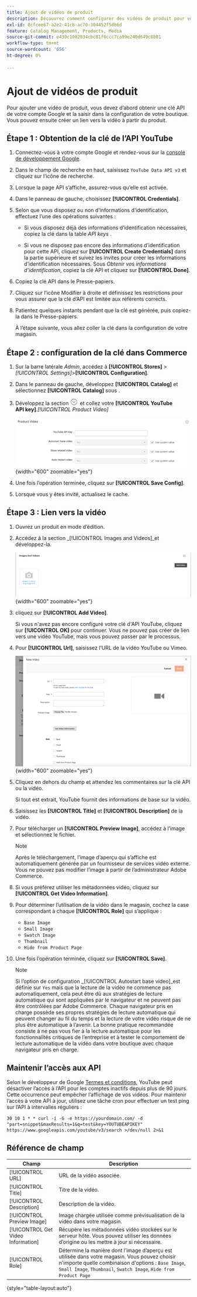 ```yaml
---
title: Ajout de vidéos de produit
description: Découvrez comment configurer des vidéos de produit pour votre boutique, ce qui nécessite une clé d’API de données YouTube à partir d’un compte Google, et ajouter un lien vidéo pour un produit.
exl-id: 0cfcee67-a2e2-41cb-ac70-304452f5db6d
feature: Catalog Management, Products, Media
source-git-commit: e439c1082834cbc81f6ccc7ca99e240d649c8b81
workflow-type: tm+mt
source-wordcount: '656'
ht-degree: 0%

---
```


# Ajout de vidéos de produit

Pour ajouter une vidéo de produit, vous devez d’abord obtenir une clé API de votre compte Google et la saisir dans la configuration de votre boutique. Vous pouvez ensuite créer un lien vers la vidéo à partir du produit.

## Étape 1 : Obtention de la clé de l’API YouTube

1. Connectez-vous à votre compte Google et rendez-vous sur la [console de développement Google][1].

1. Dans le champ de recherche en haut, saisissez `YouTube Data API v3` et cliquez sur l’icône de recherche.

1. Lorsque la page API s’affiche, assurez-vous qu’elle est activée.

1. Dans le panneau de gauche, choisissez **[!UICONTROL Credentials]**.

1. Selon que vous disposez ou non d’informations d’identification, effectuez l’une des opérations suivantes :

   - Si vous disposez déjà des informations d’identification nécessaires, copiez la clé dans la table _API keys_ .

   - Si vous ne disposez pas encore des informations d’identification pour cette API, cliquez sur **[!UICONTROL Create Credentials]** dans la partie supérieure et suivez les invites pour créer les informations d’identification nécessaires. Sous _Obtenir vos informations d’identification_, copiez la clé API et cliquez sur **[!UICONTROL Done]**.

1. Copiez la clé API dans le Presse-papiers.

1. Cliquez sur l’icône Modifier à droite et définissez les restrictions pour vous assurer que la clé d’API est limitée aux référents corrects.

1. Patientez quelques instants pendant que la clé est générée, puis copiez-la dans le Presse-papiers.

   À l’étape suivante, vous allez coller la clé dans la configuration de votre magasin.

## Étape 2 : configuration de la clé dans Commerce

1. Sur la barre latérale _Admin_, accédez à **[!UICONTROL Stores]** > _[!UICONTROL Settings]_>**[!UICONTROL Configuration]**.

1. Dans le panneau de gauche, développez **[!UICONTROL Catalog]** et sélectionnez **[!UICONTROL Catalog]** sous .

1. Développez la section ![Sélecteur d’extension](../assets/icon-display-expand.png) et collez votre **[!UICONTROL YouTube API key]**._[!UICONTROL Product Video]_

   ![Configuration de vidéo de produit](../configuration-reference/catalog/assets/catalog-product-video.png){width="600" zoomable="yes"}

1. Une fois l’opération terminée, cliquez sur **[!UICONTROL Save Config]**.

1. Lorsque vous y êtes invité, actualisez le cache.

## Étape 3 : Lien vers la vidéo

1. Ouvrez un produit en mode d’édition.

1. Accédez à la section _[!UICONTROL Images and Videos]_et développez-la.

   ![Images et vidéos](./assets/product-simple-images-videos.png){width="600" zoomable="yes"}

1. cliquez sur **[!UICONTROL Add Video]**.

   Si vous n&#39;avez pas encore configuré votre clé d&#39;API YouTube, cliquez sur **[!UICONTROL OK]** pour continuer. Vous ne pouvez pas créer de lien vers une vidéo YouTube, mais vous pouvez passer par le processus.

1. Pour **[!UICONTROL Url]**, saisissez l’URL de la vidéo YouTube ou Vimeo.

   ![Nouvelle vidéo pour le produit](./assets/product-video-add.png){width="600" zoomable="yes"}

1. Cliquez en dehors du champ et attendez les commentaires sur la clé API ou la vidéo.

   Si tout est extrait, YouTube fournit des informations de base sur la vidéo.

1. Saisissez les **[!UICONTROL Title]** et **[!UICONTROL Description]** de la vidéo.

1. Pour télécharger un **[!UICONTROL Preview Image]**, accédez à l’image et sélectionnez le fichier.

   >[!NOTE]
   >
   >Après le téléchargement, l’image d’aperçu qui s’affiche est automatiquement générée par un fournisseur de services vidéo externe. Vous ne pouvez pas modifier l’image à partir de l’administrateur Adobe Commerce.

1. Si vous préférez utiliser les métadonnées vidéo, cliquez sur **[!UICONTROL Get Video Information]**.

1. Pour déterminer l’utilisation de la vidéo dans le magasin, cochez la case correspondant à chaque **[!UICONTROL Role]** qui s’applique :

   - `Base Image`
   - `Small Image`
   - `Swatch Image`
   - `Thumbnail`
   - `Hide from Product Page`

1. Une fois l’opération terminée, cliquez sur **[!UICONTROL Save]**.

   >[!NOTE]
   >
   >Si l’option de configuration _[!UICONTROL Autostart base video]_est définie sur `Yes` mais que la lecture de la vidéo ne commence pas automatiquement, cela peut être dû aux stratégies de lecture automatique qui sont appliquées par le navigateur et ne peuvent pas être contrôlées par Adobe Commerce. Chaque navigateur pris en charge possède ses propres stratégies de lecture automatique qui peuvent changer au fil du temps et la lecture de votre vidéo risque de ne plus être automatique à l’avenir. La bonne pratique recommandée consiste à ne pas vous fier à la lecture automatique pour les fonctionnalités critiques de l’entreprise et à tester le comportement de lecture automatique de la vidéo dans votre boutique avec chaque navigateur pris en charge.

## Maintenir l’accès aux API

Selon le développeur de Google [Termes et conditions], YouTube peut désactiver l’accès à l’API pour les comptes inactifs depuis plus de 90 jours. Cette occurrence peut empêcher l’affichage de vos vidéos. Pour maintenir l’accès à votre API à jour, utilisez une tâche cron pour effectuer un test ping sur l’API à intervalles réguliers :

```code
30 10 1 * * curl -i -G -e https://yourdomain.com/ -d "part=snippet&maxResults=1&q=test&key=YOUTUBEAPIKEY" https://www.googleapis.com/youtube/v3/search >/dev/null 2>&1
```

## Référence de champ

| Champ | Description |
|--- |--- |
| [!UICONTROL URL] | URL de la vidéo associée. |
| [!UICONTROL Title] | Titre de la vidéo. |
| [!UICONTROL Description] | Description de la vidéo. |
| [!UICONTROL Preview Image] | Image chargée utilisée comme prévisualisation de la vidéo dans votre magasin. |
| [!UICONTROL Get Video Information] | Récupère les métadonnées vidéo stockées sur le serveur hôte. Vous pouvez utiliser les données d’origine ou les mettre à jour si nécessaire. |
| [!UICONTROL Role] | Détermine la manière dont l’image d’aperçu est utilisée dans votre magasin. Vous pouvez choisir n&#39;importe quelle combinaison d&#39;options : `Base Image`, `Small Image`, `Thumbnail`, `Swatch Image`, `Hide from Product Page` |

{style="table-layout:auto"}

[1]: https://console.developers.google.com/
[Termes et conditions]: https://developers.google.com/youtube/terms/developer-policies#d.-accessing-youtube-api-services
